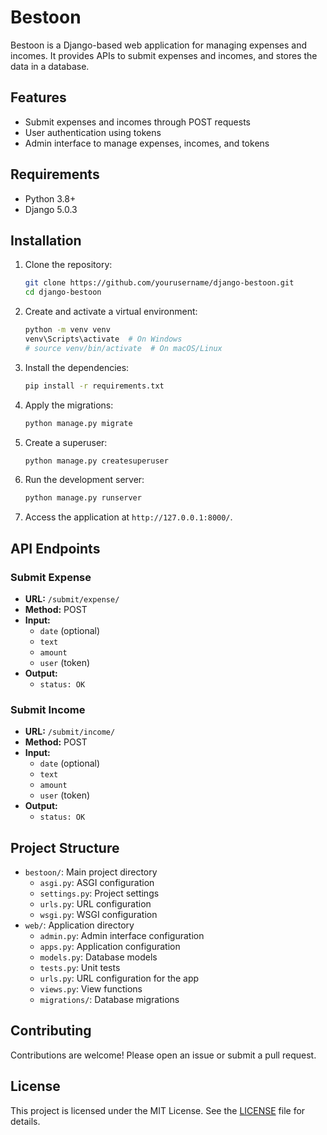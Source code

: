 # Bestoon

Bestoon is a Django-based web application for managing expenses and incomes. It provides APIs to submit expenses and incomes, and stores the data in a database.

## Features

- Submit expenses and incomes through POST requests
- User authentication using tokens
- Admin interface to manage expenses, incomes, and tokens

## Requirements

- Python 3.8+
- Django 5.0.3

## Installation

1. Clone the repository:

    ```sh
    git clone https://github.com/yourusername/django-bestoon.git
    cd django-bestoon
    ```

2. Create and activate a virtual environment:

    ```sh
    python -m venv venv
    venv\Scripts\activate  # On Windows
    # source venv/bin/activate  # On macOS/Linux
    ```

3. Install the dependencies:

    ```sh
    pip install -r requirements.txt
    ```

4. Apply the migrations:

    ```sh
    python manage.py migrate
    ```

5. Create a superuser:

    ```sh
    python manage.py createsuperuser
    ```

6. Run the development server:

    ```sh
    python manage.py runserver
    ```

7. Access the application at `http://127.0.0.1:8000/`.

## API Endpoints

### Submit Expense

- **URL:** `/submit/expense/`
- **Method:** POST
- **Input:**
  - `date` (optional)
  - `text`
  - `amount`
  - `user` (token)
- **Output:**
  - `status: OK`

### Submit Income

- **URL:** `/submit/income/`
- **Method:** POST
- **Input:**
  - `date` (optional)
  - `text`
  - `amount`
  - `user` (token)
- **Output:**
  - `status: OK`

## Project Structure

- `bestoon/`: Main project directory
  - `asgi.py`: ASGI configuration
  - `settings.py`: Project settings
  - `urls.py`: URL configuration
  - `wsgi.py`: WSGI configuration
- `web/`: Application directory
  - `admin.py`: Admin interface configuration
  - `apps.py`: Application configuration
  - `models.py`: Database models
  - `tests.py`: Unit tests
  - `urls.py`: URL configuration for the app
  - `views.py`: View functions
  - `migrations/`: Database migrations

## Contributing

Contributions are welcome! Please open an issue or submit a pull request.

## License

This project is licensed under the MIT License. See the [LICENSE](LICENSE) file for details.
